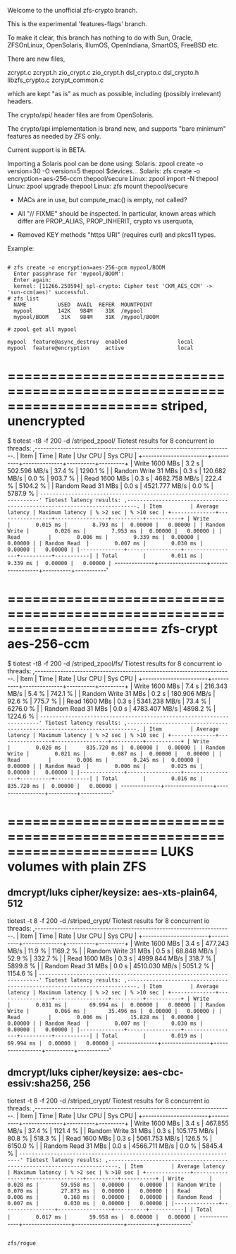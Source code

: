 
Welcome to the unofficial zfs-crypto branch.

This is the experimental 'features-flags' branch.

To make it clear, this branch has nothing to do with Sun, Oracle,
ZFSOnLinux, OpenSolaris, IllumOS, OpenIndiana, SmartOS, FreeBSD etc.

There are new files,

zcrypt.c
zcrypt.h
zio_crypt.c
zio_crypt.h
dsl_crypto.c
dsl_crypto.h
libzfs_crypto.c
zcrypt_common.c

which are kept "as is" as much as possible, including (possibly
irrelevant) headers.

The crypto/api/ header files are from OpenSolaris.

The crypto/api implementation is brand new, and supports "bare
minimum" features as needed by ZFS only.

Current support is in BETA.

Importing a Solaris pool can be done using:
 Solaris: zpool create -o version=30 -O version=5 thepool $devices...
 Solaris: zfs create -o encryption=aes-256-ccm thepool/secure
 Linux: zpool import -N thepool
 Linux: zpool upgrade thepool
 Linux: zfs mount thepool/secure


* MACs are in use, but compute_mac() is empty, not called?

* All "// FIXME" should be inspected. In particular, known areas
  which differ are PROP_ALIAS, PROP_INHERIT, crypto vs userquota,

* Removed KEY methods "https URI" (requires curl) and pkcs11 types.



Example:

```

# zfs create -o encryption=aes-256-gcm mypool/BOOM
  Enter passphrase for 'mypool/BOOM':
  Enter again:
  kernel: [11266.250594] spl-crypto: Cipher test 'CKM_AES_CCM' -> 'sun-ccm(aes)' successful.
# zfs list
  NAME          USED  AVAIL  REFER  MOUNTPOINT
  mypool        142K   984M    31K  /mypool
  mypool/BOOM    31K   984M    31K  /mypool/BOOM

# zpool get all mypool

mypool  feature@async_destroy  enabled                local
mypool  feature@encryption     active                 local

```

======================================================================
striped, unencrypted
======================================================================

$ tiotest -t8 -f 200 -d /striped_zpool/
Tiotest results for 8 concurrent io threads:
,----------------------------------------------------------------------.
| Item                  | Time     | Rate         | Usr CPU  | Sys CPU |
+-----------------------+----------+--------------+----------+---------+
| Write        1600 MBs |    3.2 s | 502.596 MB/s |  37.4 %  | 1290.1 % |
| Random Write   31 MBs |    0.3 s | 120.682 MB/s |   0.0 %  | 903.7 % |
| Read         1600 MBs |    0.3 s | 4682.758 MB/s | 222.4 %  | 5104.2 % |
| Random Read    31 MBs |    0.0 s | 4521.777 MB/s |   0.0 %  | 5787.9 % |
`----------------------------------------------------------------------'
Tiotest latency results:
,-------------------------------------------------------------------------.
| Item         | Average latency | Maximum latency | % >2 sec | % >10 sec |
+--------------+-----------------+-----------------+----------+-----------+
| Write        |        0.015 ms |        8.793 ms |  0.00000 |   0.00000 |
| Random Write |        0.026 ms |        7.953 ms |  0.00000 |   0.00000 |
| Read         |        0.006 ms |        9.339 ms |  0.00000 |   0.00000 |
| Random Read  |        0.007 ms |        0.030 ms |  0.00000 |   0.00000 |
|--------------+-----------------+-----------------+----------+-----------|
| Total        |        0.011 ms |        9.339 ms |  0.00000 |   0.00000 |
`--------------+-----------------+-----------------+----------+-----------'


======================================================================
zfs-crypt aes-256-ccm
======================================================================

$ tiotest -t8 -f 200 -d /striped_zpool/fs/
Tiotest results for 8 concurrent io threads:
,----------------------------------------------------------------------.
| Item                  | Time     | Rate         | Usr CPU  | Sys CPU |
+-----------------------+----------+--------------+----------+---------+
| Write        1600 MBs |    7.4 s | 216.343 MB/s |   5.4 %  | 742.1 % |
| Random Write   31 MBs |    0.2 s | 180.906 MB/s |  92.6 %  | 775.7 % |
| Read         1600 MBs |    0.3 s | 5341.238 MB/s |  73.4 %  | 6276.0 % |
| Random Read    31 MBs |    0.0 s | 4783.407 MB/s | 4898.2 %  | 1224.6 % |
`----------------------------------------------------------------------'
Tiotest latency results:
,-------------------------------------------------------------------------.
| Item         | Average latency | Maximum latency | % >2 sec | % >10 sec |
+--------------+-----------------+-----------------+----------+-----------+
| Write        |        0.026 ms |      835.720 ms |  0.00000 |   0.00000 |
| Random Write |        0.021 ms |        0.087 ms |  0.00000 |   0.00000 |
| Read         |        0.006 ms |        0.245 ms |  0.00000 |   0.00000 |
| Random Read  |        0.006 ms |        0.025 ms |  0.00000 |   0.00000 |
|--------------+-----------------+-----------------+----------+-----------|
| Total        |        0.016 ms |      835.720 ms |  0.00000 |   0.00000 |
`--------------+-----------------+-----------------+----------+-----------'


======================================================================
LUKS volumes with plain ZFS
======================================================================

dmcrypt/luks cipher/keysize: aes-xts-plain64, 512
------------------------------------------------------------------------------------
tiotest -t 8 -f 200 -d /striped_crypt/
Tiotest results for 8 concurrent io threads:
,----------------------------------------------------------------------.
| Item                  | Time     | Rate         | Usr CPU  | Sys CPU |
+-----------------------+----------+--------------+----------+---------+
| Write        1600 MBs |    3.4 s | 477.243 MB/s |  11.9 %  | 1169.2 % |
| Random Write   31 MBs |    0.5 s |  68.848 MB/s |  52.9 %  | 332.7 % |
| Read         1600 MBs |    0.3 s | 4999.844 MB/s | 318.7 %  | 5899.8 % |
| Random Read    31 MBs |    0.0 s | 4510.030 MB/s | 5051.2 %  | 1154.6 % |
`----------------------------------------------------------------------'
Tiotest latency results:
,-------------------------------------------------------------------------.
| Item         | Average latency | Maximum latency | % >2 sec | % >10 sec |
+--------------+-----------------+-----------------+----------+-----------+
| Write        |        0.031 ms |       69.994 ms |  0.00000 |   0.00000 |
| Random Write |        0.066 ms |       35.496 ms |  0.00000 |   0.00000 |
| Read         |        0.006 ms |       15.828 ms |  0.00000 |   0.00000 |
| Random Read  |        0.007 ms |        0.030 ms |  0.00000 |   0.00000 |
|--------------+-----------------+-----------------+----------+-----------|
| Total        |        0.019 ms |       69.994 ms |  0.00000 |   0.00000 |
`--------------+-----------------+-----------------+----------+-----------'



dmcrypt/luks cipher/keysize: aes-cbc-essiv:sha256, 256
-----------------------------------------------------------------------------------
tiotest -t 8 -f 200 -d /striped_crypt/
Tiotest results for 8 concurrent io threads:
,----------------------------------------------------------------------.
| Item                  | Time     | Rate         | Usr CPU  | Sys CPU |
+-----------------------+----------+--------------+----------+---------+
| Write        1600 MBs |    3.4 s | 467.855 MB/s |  37.4 %  | 1121.4 % |
| Random Write   31 MBs |    0.3 s | 105.175 MB/s |  80.8 %  | 518.3 % |
| Read         1600 MBs |    0.3 s | 5061.753 MB/s | 126.5 %  | 6150.0 % |
| Random Read    31 MBs |    0.0 s | 4566.711 MB/s |   0.0 %  | 5845.4 % |
`----------------------------------------------------------------------'
Tiotest latency results:
,-------------------------------------------------------------------------.
| Item         | Average latency | Maximum latency | % >2 sec | % >10 sec |
+--------------+-----------------+-----------------+----------+-----------+
| Write        |        0.028 ms |       59.958 ms |  0.00000 |   0.00000 |
| Random Write |        0.070 ms |       27.873 ms |  0.00000 |   0.00000 |
| Read         |        0.006 ms |        0.168 ms |  0.00000 |   0.00000 |
| Random Read  |        0.007 ms |        0.030 ms |  0.00000 |   0.00000 |
|--------------+-----------------+-----------------+----------+-----------|
| Total        |        0.017 ms |       59.958 ms |  0.00000 |   0.00000 |
`--------------+-----------------+-----------------+----------+-----------'

```

zfs/rogue
